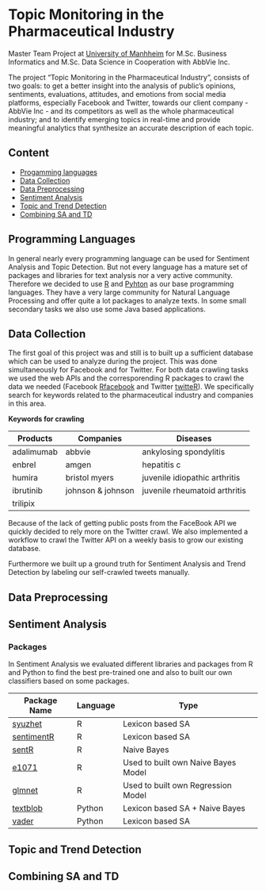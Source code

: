 # Topic Monitoring in the Pharmaceutical Industry 
Master Team Project at [University of Manhheim](https://www.uni-mannheim.de/1/english/) for M.Sc. Business Informatics and M.Sc. Data Science in Cooperation with AbbVie Inc.

The project “Topic Monitoring in the Pharmaceutical Industry”,  consists of two goals: to get a better insight into the analysis of public’s opinions, sentiments, evaluations, attitudes, and emotions from social media platforms, especially Facebook and Twitter, towards our client company - AbbVie Inc - and its competitors as well as the whole pharmaceutical industry; and to identify emerging topics in real-time and provide meaningful analytics that synthesize an accurate description of each topic. 

## Content
* [Progamming languages](#programming-languages)
* [Data Collection](#data-collection)
* [Data Preprocessing](#data-preprocessing)
* [Sentiment Analysis](#sentiment-analysis)
* [Topic and Trend Detection](#topic-and-trend-detection)
* [Combining SA and TD](#combining-sa-and-td)


## Programming Languages

In general nearly every programming language can be used for Sentiment Analysis and Topic Detection. But not every language has a mature set of packages and libraries  for text analysis nor a very active community. Therefore we decided to use [R](https://r-project.org) and [Pyhton](https://www.python.org) as our base programming languages. They have a very large community for Natural Language Processing and offer quite a lot packages to analyze texts. In some small secondary tasks we also use some Java based applications.

## Data Collection

The first goal of this project was and still is to built up a sufficient database which can be used to analyze during the project. This was done simultaneously for Facebook and for Twitter. For both data crawling tasks we used the web APIs and the corresporending R packages to crawl the data we needed (Facebook [Rfacebook](https://cran.r-project.org/web/packages/Rfacebook/Rfacebook.pdf) and Twitter [twitteR](https://cran.r-project.org/web/packages/twitteR/twitteR.pdf)). We specifically search for keywords related to the pharmaceutical industry and companies in this area. 

**Keywords for crawling**

| Products   | Companies         | Diseases                      |
|------------|-------------------|-------------------------------|
| adalimumab | abbvie            | ankylosing spondylitis        |
| enbrel     | amgen             | hepatitis c                   |
| humira     | bristol myers     | juvenile idiopathic arthritis |
| ibrutinib  | johnson & johnson | juvenile rheumatoid arthritis |
| trilipix   |                   |                               |

Because of the lack of getting public posts from the FaceBook API we quickly decided to rely more on the Twitter crawl. We also implemented a workflow to crawl the Twitter API on a weekly basis to grow our existing database.

Furthermore we built up a ground truth for Sentiment Analysis and Trend Detection by labeling our self-crawled tweets manually. 

## Data Preprocessing

## Sentiment Analysis

### Packages

In Sentiment Analysis we evaluated different libraries and packages from R and Python to find the best pre-trained one and also to built our own classifiers based on some packages.

| Package Name                                         | Language | Type                                |
|------------------------------------------------------|----------|-------------------------------------|
| [syuzhet](https://github.com/mjockers/syuzhet)       | R        | Lexicon based SA                    |
| [sentimentR](https://github.com/trinker/sentimentr)  | R        | Lexicon based SA                    |
| [sentR](https://github.com/mananshah99/sentR)        | R        | Naive Bayes                         |
| [e1071](https://github.com/cran/e1071)               | R        | Used to built own Naive Bayes Model |
| [glmnet](https://github.com/cran/glmnet)             | R        | Used to built own Regression Model  |
| [textblob](https://github.com/sloria/TextBlob)       | Python   | Lexicon based SA + Naive Bayes      |
| [vader](http://www.nltk.org/api/nltk.sentiment.html) | Python   | Lexicon based SA                    |



## Topic and Trend Detection

## Combining SA and TD
